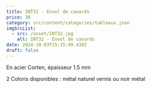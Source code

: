 ```yaml
---
title: INT32 - Envol de canards
price: 30
category: src/content/categories/tableaux.json
imgSrcList:
  - src: /asset/INT32.jpg
    alt: INT32 - Envol de canards
date: 2024-10-03T15:15:49.438Z
draft: false
---
```


En acier Corten, épaisseur 1.5 mm

2 Coloris disponibles : métal naturel vernis ou noir métal
